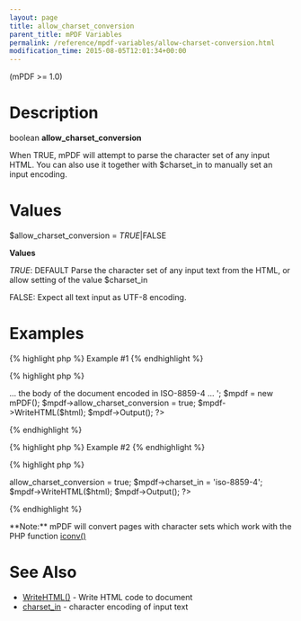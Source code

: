 ```yaml
---
layout: page
title: allow_charset_conversion
parent_title: mPDF Variables
permalink: /reference/mpdf-variables/allow-charset-conversion.html
modification_time: 2015-08-05T12:01:34+00:00
---
```


(mPDF >= 1.0)

# Description

boolean **allow_charset_conversion**

When <span class="smallblock">TRUE</span>, mPDF will attempt to parse the character set of any input HTML. You can also use it together with <span class="parameter">$charset_in</span> to manually set an input encoding.

# Values

<span class="parameter">$allow_charset_conversion</span> = *<span class="smallblock">TRUE</span>*|<span class="smallblock">FALSE</span>

**Values**

*<span class="smallblock">TRUE</span>*: <span class="smallblock">DEFAULT</span> Parse the character set of any input text from the HTML, or allow setting of the value <span class="parameter">$charset_in</span>

<span class="smallblock">FALSE</span>: Expect all text input as UTF-8 encoding.

# Examples

{% highlight php %}
Example #1
{% endhighlight %}

{% highlight php %}
<?php

$html = '

<!DOCTYPE html PUBLIC "-//W3C//DTD XHTML 1.0 Transitional//EN" "http://www.w3.org/TR/xhtml1/DTD/xhtml1-transitional.dtd">

<html xmlns="http://www.w3.org/1999/xhtml" dir="ltr">

<head>

<meta http-equiv="Content-Type" content="text/html; charset=ISO-8859-4" />

<title>Document in Lithuanian</title>

</head>

<body>

... the body of the document encoded in ISO-8859-4 ...

</body>

</html>';

$mpdf = new mPDF();

$mpdf->allow_charset_conversion = true;

$mpdf->WriteHTML($html);

$mpdf->Output();

?>
{% endhighlight %}

{% highlight php %}
Example #2
{% endhighlight %}

{% highlight php %}
<?php

$html = '... the body of the document encoded in ISO-8859-4 ...';

$mpdf = new mPDF();

$mpdf->allow_charset_conversion = true;

$mpdf->charset_in = 'iso-8859-4';

$mpdf->WriteHTML($html);

$mpdf->Output();

?>
{% endhighlight %}

<div class="alert alert-info" role="alert">**Note:** mPDF will convert pages with character sets which work with the PHP function <a href="{{ "/reference/codepages-glyphs/iconv.html" | prepend: site.baseurl }}">iconv()</a></div>

# See Also

<ul>
<li class="manual_boxlist"><a href="{{ "/reference/mpdf-functions/writehtml.html" | prepend: site.baseurl }}">WriteHTML()</a> - Write HTML code to document</li>
<li class="manual_boxlist"><a href="{{ "/reference/mpdf-variables/charset-in.html" | prepend: site.baseurl }}">charset_in</a> - character encoding of input text</li>
</ul>

